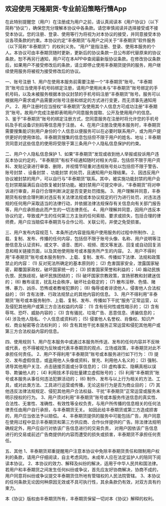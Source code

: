 ## 欢迎使用 天隆期货-专业前沿策略行情App



在此特别提醒您（用户）在注册成为用户之前，请认真阅读本《用户协议》（以下简称“协议”），确保您充分理解本协议中各条款。请您审慎阅读并选择接受或不接受本协议。您的注册、登录、使用等行为将视为对本协议的接受，并同意接受本协议各项条款的约束。本协议约定“丰泰期货”与用户之间关于“丰泰期货”软件服务（以下简称“丰泰期货“）的权利义务。“用户”是指注册、登录、使用本服务的个人。本协议可由丰泰期货随时更新，更新后的协议条款一旦公布即代替原来的协议条款，恕不再另行通知，用户可在本APP中查阅最新版协议条款。在修改协议条款后，如果用户不接受修改后的条款，请立即停止使用丰泰期货提供的服务，用户继续使用服务将被视为接受修改后的协议。 
 
一、账号注册
1、用户在使用本服务前需要注册一个“丰泰期货”账号。“丰泰期货”账号应当使用手机号码绑定注册，请用户使用尚未与“丰泰期货”账号绑定的手机号码，以及未被服务根据本协议封禁的手机号码注册“丰泰期货”账号。服务可以根据用户需求或产品需要对账号注册和绑定的方式进行变更，而无须事先通知用户。 
2、用户注册时应当授权“丰泰期货”及使用其个人信息方可成功注册“丰泰期货”账号。故用户完成注册即表明用户同意服务提取、公开及使用用户的信息。 
3、鉴于“丰泰期货”账号的绑定注册方式，您同意服务在注册时将允许您的手机号码及手机设备识别码等信息用于注册。 
4、在用户注册及使用本服务时，丰泰期货需要搜集能识别用户身份的个人信息以便服务可以在必要时联系用户，或为用户提供更好的使用体验。丰泰期货搜集的信息包括但不限于用户的姓名、地址；丰泰期货同意对这些信息的使用将受限于第三条用户个人隐私信息保护的约束。 
 
二、用户个人隐私信息保护
1、如果“丰泰期货”发现或收到他人举报或投诉用户违反本协议约定的，“丰泰期货”有权不经通知随时对相关内容，包括但不限于用户资料、发贴记录进行审查、删除，并视情节轻重对违规账号处以包括但不限于警告、账号封禁 、设备封禁 、功能封禁 的处罚，且通知用户处理结果。 
2、因违反用户协议被封禁的用户，可以自行与“丰泰期货”联系。其中，被实施功能封禁的用户会在封禁期届满后自动恢复被封禁功能。被封禁用户可提交申诉，“丰泰期货”将对申诉进行审查，并自行合理判断决定是否变更处罚措施。 
3、用户理解并同意，丰泰期货有权依合理判断对违反有关法律法规或本协议规定的行为进行处罚，对违法违规的任何用户采取适当的法律行动，并依据法律法规保存有关信息向有关部门报告等，用户应承担由此而产生的一切法律责任。 
4、用户理解并同意，因用户违反本协议约定，导致或产生的任何第三方主张的任何索赔、要求或损失，包括合理的律师费，用户应当赔偿丰泰期货与合作公司、关联公司，并使之免受损害。 
 
三、用户发布内容规范
1、本条所述内容是指用户使用服务的过程中所制作、上载、复制、发布、传播的任何内容，包括但不限于账号头像、名称、用户说明等注册信息及认证资料，或文字、语音、图片、视频、图文等发送、回复或自动回复消息和相关链接页面，以及其他使用账号或本服务所产生的内容。 
2、用户不得利用“丰泰期货”账号或本服务制作、上载、复制、发布、传播如下法律、法规和政策禁止的内容： 
(1) 反对宪法所确定的基本原则的； 
(2) 危害国家安全，泄露国家秘密，颠覆国家政权，破坏国家统一的； 
(3) 损害国家荣誉和利益的； 
(4) 煽动民族仇恨、民族歧视，破坏民族团结的； 
(5) 破坏国家宗教政策，宣扬邪教和封建迷信的； 
(6) 散布谣言，扰乱社会秩序，破坏社会稳定的； 
(7) 散布淫秽、色情、赌博、暴力、凶杀、恐怖或者教唆犯罪的； 
(8) 侮辱或者诽谤他人，侵害他人合法权益的； 
(9) 含有法律、行政法规禁止的其他内容的信息。 
3、用户不得利用“丰泰期货”账号或本服务制作、上载、复制、发布、传播如下干扰“服务”正常运营，以及侵犯其他用户或第三方合法权益的内容： 
(1) 含有任何性或性暗示的； 
(2) 含有辱骂、恐吓、威胁内容的； 
(3) 含有骚扰、垃圾广告、恶意信息、诱骗信息的； 
(4) 涉及他人隐私、个人信息或资料的； 
(5) 侵害他人名誉权、肖像权、知识产权、商业秘密等合法权利的； 
(6) 含有其他干扰本服务正常运营和侵犯其他用户或第三方合法权益内容的信息。 
 
四、使用规则
1、用户在本服务中或通过本服务所传送、发布的任何内容并不反映或代表，也不得被视为反映或代表丰泰期货的观点、立场或政策，丰泰期货对此不承担任何责任。 
2、用户不得利用“丰泰期货”账号或本服务进行如下行为： 
(1) 提交、发布虚假信息，或盗用他人头像或资料，冒充、利用他人名义的； 
(2) 强制、诱导其他用户关注、点击链接页面或分享信息的； 
(3) 虚构事实、隐瞒真相以误导、欺骗他人的； 
(4) 利用技术手段批量建立虚假账号的； 
(5) 利用“丰泰期货”账号或本服务从事任何违法犯罪活动的； 
(6) 制作、发布与以上行为相关的方法、工具，或对此类方法、工具进行运营或传播，无论这些行为是否为商业目的； 
(7) 其他违反法律法规规定、侵犯其他用户合法权益、干扰“丰泰期货”正常运营或服务未明示授权的行为。 
3、用户须对利用“丰泰期货”账号或本服务传送信息的真实性、合法性、无害性、准确性、有效性等全权负责，与用户所传播的信息相关的任何法律责任由用户自行承担，与丰泰期货无关。 
如因此给丰泰期货或第三方造成损害的，用户应当依法予以赔偿。 
4、丰泰期货提供的服务中可能包括广告，用户同意在使用过程中显示丰泰期货和第三方供应商、合作伙伴提供的广告。除法律法规明确规定外，用户应自行对依该广告信息进行的交易负责， 
对用户因依该广告信息进行的交易或前述广告商提供的内容而遭受的损失或损害，丰泰期货不承担任何责任。 
 
五、其他
1、丰泰期货郑重提醒用户注意本协议中免除丰泰期货责任和限制用户权利的条款，请用户仔细阅读，自主考虑风险。未成年人应在法定监护人的陪同下阅读本协议。 
2、本协议的效力、解释及纠纷的解决，适用于中华人民共和国法律。若用户和丰泰期货之间发生任何纠纷或争议，首先应友好协商解决，协商不成的，用户同意将纠纷或争议提交丰泰期货住所地有管辖权的人民法院管辖。 
3、本协议的任何条款无论因何种原因无效或不具可执行性，其余条款仍有效，对双方具有约束力。

本《协议》版权由丰泰期货所有，丰泰期货保留一切对本《协议》解释的权利。
